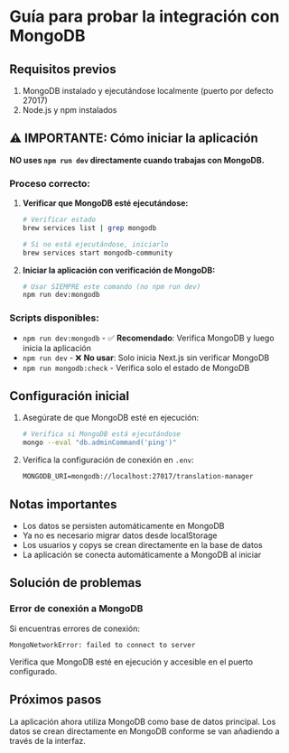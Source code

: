 # Guía para probar la integración con MongoDB

## Requisitos previos

1. MongoDB instalado y ejecutándose localmente (puerto por defecto 27017)
2. Node.js y npm instalados

## ⚠️ IMPORTANTE: Cómo iniciar la aplicación

**NO uses `npm run dev` directamente cuando trabajas con MongoDB.**

### Proceso correcto:

1. **Verificar que MongoDB esté ejecutándose:**
   ```bash
   # Verificar estado
   brew services list | grep mongodb
   
   # Si no está ejecutándose, iniciarlo
   brew services start mongodb-community
   ```

2. **Iniciar la aplicación con verificación de MongoDB:**
   ```bash
   # Usar SIEMPRE este comando (no npm run dev)
   npm run dev:mongodb
   ```

### Scripts disponibles:

- `npm run dev:mongodb` - ✅ **Recomendado**: Verifica MongoDB y luego inicia la aplicación
- `npm run dev` - ❌ **No usar**: Solo inicia Next.js sin verificar MongoDB
- `npm run mongodb:check` - Verifica solo el estado de MongoDB

## Configuración inicial

1. Asegúrate de que MongoDB esté en ejecución:
   ```bash
   # Verifica si MongoDB está ejecutándose
   mongo --eval "db.adminCommand('ping')"
   ```

2. Verifica la configuración de conexión en `.env`:
   ```
   MONGODB_URI=mongodb://localhost:27017/translation-manager
   ```

## Notas importantes

- Los datos se persisten automáticamente en MongoDB
- Ya no es necesario migrar datos desde localStorage
- Los usuarios y copys se crean directamente en la base de datos
- La aplicación se conecta automáticamente a MongoDB al iniciar

## Solución de problemas

### Error de conexión a MongoDB

Si encuentras errores de conexión:
```
MongoNetworkError: failed to connect to server
```

Verifica que MongoDB esté en ejecución y accesible en el puerto configurado.

## Próximos pasos

La aplicación ahora utiliza MongoDB como base de datos principal. Los datos se crean directamente en MongoDB conforme se van añadiendo a través de la interfaz.
